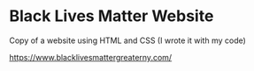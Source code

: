 # Black Lives Matter Website

Copy of a website using HTML and CSS (I wrote it with my code)

https://www.blacklivesmattergreaterny.com/
 
